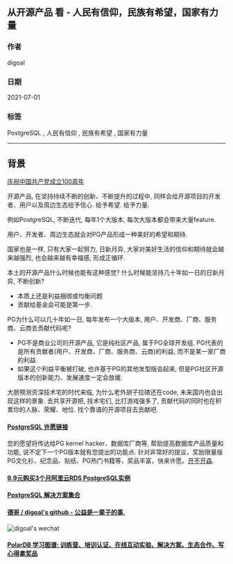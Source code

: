 ## 从开源产品 看 - 人民有信仰，民族有希望，国家有力量   
        
### 作者        
digoal        
        
### 日期        
2021-07-01         
        
### 标签        
PostgreSQL , 人民有信仰 , 民族有希望 , 国家有力量    
        
----        
        
## 背景       
[庆祝中国共产党成立100周年](http://www.gov.cn/zhuanti/100zhounian/index.htm)  
  
开源产品, 在坚持持续不断的创新、不断提升的过程中, 同样会给开源项目的开发者、用户以及周边生态给予信心. 给予希望. 给予力量.  
  
例如PostgreSQL, 不断迭代, 每年1个大版本, 每次大版本都会带来大量feature.   
  
用户、开发者、周边生态就会对PG产品形成一种美好的希望和期待.  
  
国家也是一样, 只有大家一起努力, 日新月异, 大家对美好生活的信仰和期待就会越来越强烈, 也会越来越有幸福感, 形成正循环.   
  
本土的开源产品什么时候也能有这种感觉? 什么时候能坚持几十年如一日的日新月异, 不断创新?   
- 本质上还是利益捆绑或均衡问题  
- 贡献给基金会可能是第一步.  
  
PG为什么可以几十年如一日, 每年发布一个大版本, 用户、开发商、厂商、服务商、云商去贡献代码呢?   
- PG不是商业公司的开源产品, 它是纯社区产品, 属于PG全球开发组. PG代表的是所有贡献者(用户、开发商、厂商、服务商、云商)的利益, 而不是某一家厂商的利益.   
- 如果这个利益平衡被打破, 也许基于PG的其他发型版会起来, 但是PG社区开源版本的创新能力、发展速度一定会放缓.   
  
大胆预测资深技术宅的时代来临, 为什么老外胡子拉碴还在code, 未来国内也会出现这样的景象. 去共享开源把, 技术宅们, 比打游戏强多了, 贡献代码的同时也在积累你的人脉、荣耀、地位. 找个靠谱的开源项目去贡献吧.   
    
  
#### [PostgreSQL 许愿链接](https://github.com/digoal/blog/issues/76 "269ac3d1c492e938c0191101c7238216")
您的愿望将传达给PG kernel hacker、数据库厂商等, 帮助提高数据库产品质量和功能, 说不定下一个PG版本就有您提出的功能点. 针对非常好的提议，奖励限量版PG文化衫、纪念品、贴纸、PG热门书籍等，奖品丰富，快来许愿。[开不开森](https://github.com/digoal/blog/issues/76 "269ac3d1c492e938c0191101c7238216").  
  
  
#### [9.9元购买3个月阿里云RDS PostgreSQL实例](https://www.aliyun.com/database/postgresqlactivity "57258f76c37864c6e6d23383d05714ea")
  
  
#### [PostgreSQL 解决方案集合](https://yq.aliyun.com/topic/118 "40cff096e9ed7122c512b35d8561d9c8")
  
  
#### [德哥 / digoal's github - 公益是一辈子的事.](https://github.com/digoal/blog/blob/master/README.md "22709685feb7cab07d30f30387f0a9ae")
  
  
![digoal's wechat](../pic/digoal_weixin.jpg "f7ad92eeba24523fd47a6e1a0e691b59")
  
  
#### [PolarDB 学习图谱: 训练营、培训认证、在线互动实验、解决方案、生态合作、写心得拿奖品](https://www.aliyun.com/database/openpolardb/activity "8642f60e04ed0c814bf9cb9677976bd4")
  

